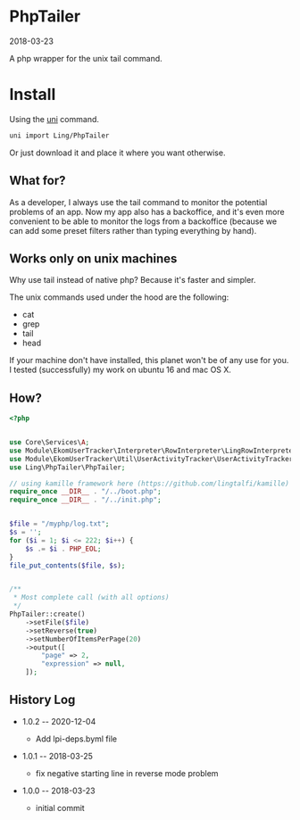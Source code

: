 PhpTailer
================
2018-03-23


A php wrapper for the unix tail command.



Install
==========
Using the [uni](https://github.com/lingtalfi/universe-naive-importer) command.
```bash
uni import Ling/PhpTailer
```

Or just download it and place it where you want otherwise.



What for?
------------

As a developer, I always use the tail command to monitor the potential problems of an app.
Now my app also has a backoffice, and it's even more convenient to be able to monitor 
the logs from a backoffice (because we can add some preset filters rather than typing everything by hand).



Works only on unix machines
---------------

Why use tail instead of native php?
Because it's faster and simpler.

The unix commands used under the hood are the following:

- cat
- grep
- tail
- head

If your machine don't have installed, this planet won't be of any use for you.
I tested (successfully) my work on ubuntu 16 and mac OS X.



How?
--------

```php
<?php


use Core\Services\A;
use Module\EkomUserTracker\Interpreter\RowInterpreter\LingRowInterpreter;
use Module\EkomUserTracker\Util\UserActivityTracker\UserActivityTracker;
use Ling\PhpTailer\PhpTailer;

// using kamille framework here (https://github.com/lingtalfi/kamille)
require_once __DIR__ . "/../boot.php";
require_once __DIR__ . "/../init.php";


$file = "/myphp/log.txt";
$s = '';
for ($i = 1; $i <= 222; $i++) {
    $s .= $i . PHP_EOL;
}
file_put_contents($file, $s);


/**
 * Most complete call (with all options)
 */
PhpTailer::create()
    ->setFile($file)
    ->setReverse(true)
    ->setNumberOfItemsPerPage(20)
    ->output([
        "page" => 2,
        "expression" => null,
    ]);
```




History Log
------------------

- 1.0.2 -- 2020-12-04

    - Add lpi-deps.byml file

- 1.0.1 -- 2018-03-25

    - fix negative starting line in reverse mode problem
    
- 1.0.0 -- 2018-03-23

    - initial commit



